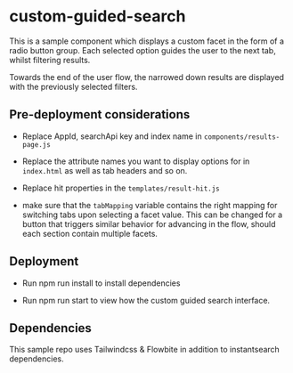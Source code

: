 # custom-guided-search

This is a sample component which displays a custom facet in the form of a radio button group.
Each selected option guides the user to the next tab, whilst filtering results.

Towards the end of the user flow, the narrowed down results are displayed with  the previously selected filters.

## Pre-deployment considerations

- Replace AppId, searchApi key and index name in `components/results-page.js`

- Replace the attribute names you want to display options for in `index.html` as well as tab headers and so on.

- Replace hit properties in the `templates/result-hit.js`

- make sure that the `tabMapping` variable contains the right mapping for switching tabs upon selecting a facet value. This can be changed for a button that triggers similar behavior for advancing in the flow, should each section contain multiple facets.

## Deployment
- Run npm run install to install dependencies

- Run npm run start to view how the custom guided search interface.

## Dependencies

This sample repo uses Tailwindcss & Flowbite in addition to instantsearch dependencies.